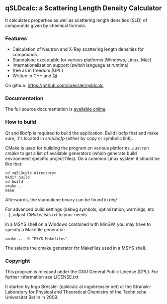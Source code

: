 ## qSLDcalc: a Scattering Length Density Calculator

It calculates properties as well as scattering length densities (SLD) of
compounds given by chemical formula.

### Features

- Calculation of Neutron and X-Ray scattering length densities for compounds
- Standalone executable for various platforms (Windows, Linux, Mac)
- Internationalization support (switch language at runtime)
- free as in freedom (GPL)
- Written in C++ and [Qt](http://qt.nokia.com/products)

On github: https://github.com/ibressler/qsldcalc

### Documentation

The full source documentation is 
[available online](http://ibressler.github.com/qsldcalc/).

### How to build

Qt and libcfp is required to build the application. Build libcfp first and
make sure, it's located in *src/libcfp* (either by copy or symbolic link).

CMake is used for building the program on various platforms. Just run *cmake*
to get a list of available generators (which generate build environment
specific project files). On a common Linux system it should be like that:

    cd <qSLDcalc-directory>
    mkdir build
    cd build
    cmake ..
    make

Afterwards, the standalone binary can be found in *bin/*

For advanced build settings (debug symbols, optimization, warnings, etc ...), 
adjust *CMakeLists.txt* to your needs.

In a MSYS shell on a Windows combined with MinGW, you may have to specify a
Makefile generator:

    cmake .. -G "MSYS Makefiles"
    
The selects the cmake generator for Makefiles used in a MSYS shell.

### Copyright

This program is released under the GNU General Public License (GPL).
For further information see LICENSE.txt

It started by Ingo Bressler (qsldcalc at ingobressler.net)
at the Stranski-Laboratory for Physical and Theoretical Chemistry of the 
Technische Universität Berlin in 2009.

